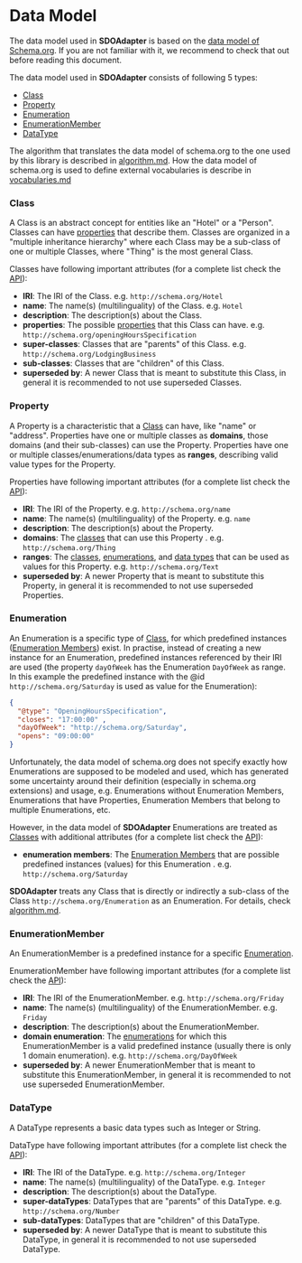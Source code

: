 # Data Model

The data model used in **SDOAdapter** is based on the <a href="https://schema.org/docs/datamodel.html" target="_blank">data model of Schema.org</a>. If you are not familiar with it, we recommend to check that out before reading this document.

The data model used in **SDOAdapter** consists of following 5 types:

* <a href="#Class">Class</a>
* <a href="#Property">Property</a>
* <a href="#Enumeration">Enumeration</a>
* <a href="#EnumerationMember">EnumerationMember</a>
* <a href="#DataType">DataType</a>

The algorithm that translates the data model of schema.org to the one used by this library is described in <a href="https://github.com/semantifyit/schema-org-adapter/blob/master/docu/algorithm.md" target="_blank">algorithm.md</a>. How the data model of schema.org is used to define external vocabularies is describe in <a href="https://github.com/semantifyit/schema-org-adapter/blob/master/docu/vocabulary.md" target="_blank">vocabularies.md</a> 

<a name="Class"></a>
### Class

A Class is an abstract concept for entities like an "Hotel" or a "Person". Classes can have <a href="#Property">properties</a> that describe them. Classes are organized in a "multiple inheritance hierarchy" where each Class may be a sub-class of one or multiple Classes, where "Thing" is the most general Class.

Classes have following important attributes (for a complete list check the <a href="https://github.com/semantifyit/schema-org-adapter/blob/master/docu/api.md#Class" target="_blank">API</a>):

* **IRI**: The IRI of the Class. e.g. `http://schema.org/Hotel`
* **name**: The name(s) (multilinguality) of the Class. e.g. `Hotel`
* **description**: The description(s) about the Class.
* **properties**: The possible <a href="#Property">properties</a> that this Class can have. e.g. `http://schema.org/openingHoursSpecification`
* **super-classes**: Classes that are "parents" of this Class. e.g. `http://schema.org/LodgingBusiness`
* **sub-classes**: Classes that are "children" of this Class.
* **superseded by**: A newer Class that is meant to substitute this Class, in general it is recommended to not use superseded Classes.

<a name="Property"></a>
### Property

A Property is a characteristic that a <a href="#Class">Class</a> can have, like "name" or "address". Properties have one or multiple classes as **domains**, those domains (and their sub-classes) can use the Property. Properties have one or multiple classes/enumerations/data types as **ranges**, describing valid value types for the Property. 

Properties have following important attributes (for a complete list check the <a href="https://github.com/semantifyit/schema-org-adapter/blob/master/docu/api.md#Property" target="_blank">API</a>):

* **IRI**: The IRI of the Property. e.g. `http://schema.org/name`
* **name**: The name(s) (multilinguality) of the Property. e.g. `name`
* **description**: The description(s) about the Property.
* **domains**: The <a href="#Class">classes</a> that can use this Property . e.g. `http://schema.org/Thing`
* **ranges**: The <a href="#Class">classes</a>, <a href="#Enumeration">enumerations</a>, and <a href="#DataType">data types</a> that can be used as values for this Property. e.g. `http://schema.org/Text`
* **superseded by**: A newer Property that is meant to substitute this Property, in general it is recommended to not use superseded Properties.

<a name="Enumeration"></a>
### Enumeration

An Enumeration is a specific type of <a href="#Class">Class</a>, for which predefined instances (<a href="#EnumerationMember">Enumeration Members</a>) exist. In practise, instead of creating a new instance for an Enumeration, predefined instances referenced by their IRI are used (the property `dayOfWeek` has the Enumeration `DayOfWeek` as range. In this example the predefined instance with the @id `http://schema.org/Saturday` is used as value for the Enumeration):

```json
{
  "@type": "OpeningHoursSpecification",
  "closes": "17:00:00" ,
  "dayOfWeek": "http://schema.org/Saturday",
  "opens": "09:00:00"
}
```

Unfortunately, the data model of schema.org does not specify exactly how Enumerations are supposed to be modeled and used, which has generated some uncertainty around their definition (especially in schema.org extensions) and usage, e.g. Enumerations without Enumeration Members, Enumerations that have Properties, Enumeration Members that belong to multiple Enumerations, etc. 

However, in the data model of **SDOAdapter** Enumerations are treated as <a href="#Class">Classes</a> with additional attributes (for a complete list check the <a href="https://github.com/semantifyit/schema-org-adapter/blob/master/docu/api.md#Enumeration" target="_blank">API</a>): 

* **enumeration members**: The <a href="#EnumerationMember">Enumeration Members</a> that are possible predefined instances (values) for this Enumeration . e.g. `http://schema.org/Saturday`

**SDOAdapter** treats any Class that is directly or indirectly a sub-class of the Class `http://schema.org/Enumeration` as an Enumeration. For details, check  <a href="https://github.com/semantifyit/schema-org-adapter/blob/master/docu/algorithm.md" target="_blank">algorithm.md</a>. 


<a name="EnumerationMember"></a>
### EnumerationMember

An EnumerationMember is a predefined instance for a specific <a href="#Enumeration">Enumeration</a>.

EnumerationMember have following important attributes (for a complete list check the <a href="https://github.com/semantifyit/schema-org-adapter/blob/master/docu/api.md#EnumerationMember" target="_blank">API</a>):

* **IRI**: The IRI of the EnumerationMember. e.g. `http://schema.org/Friday`
* **name**: The name(s) (multilinguality) of the EnumerationMember. e.g. `Friday`
* **description**: The description(s) about the EnumerationMember.
* **domain enumeration**: The <a href="#Enumeration">enumerations</a> for which this EnumerationMember is a valid predefined instance (usually there is only 1 domain enumeration). e.g. `http://schema.org/DayOfWeek`
* **superseded by**: A newer EnumerationMember that is meant to substitute this EnumerationMember, in general it is recommended to not use superseded EnumerationMember.

<a name="DataType"></a>
### DataType

A DataType represents a basic data types such as Integer or String.

DataType have following important attributes (for a complete list check the <a href="https://github.com/semantifyit/schema-org-adapter/blob/master/docu/api.md#DataType" target="_blank">API</a>):

* **IRI**: The IRI of the DataType. e.g. `http://schema.org/Integer`
* **name**: The name(s) (multilinguality) of the DataType. e.g. `Integer`
* **description**: The description(s) about the DataType.
* **super-dataTypes**: DataTypes that are "parents" of this DataType. e.g. `http://schema.org/Number`
* **sub-dataTypes**: DataTypes that are "children" of this DataType.
* **superseded by**: A newer DataType that is meant to substitute this DataType, in general it is recommended to not use superseded DataType.
